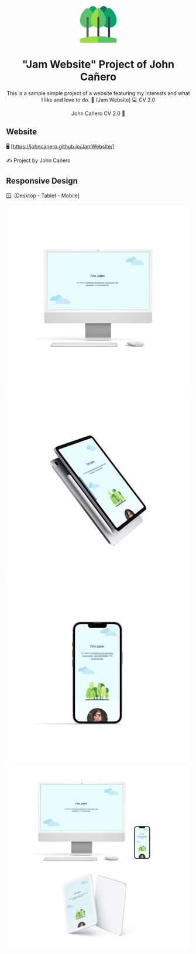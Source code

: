 <!-- markdownlint-configure-file {
  "MD013": {
    "code_blocks": false,
    "tables": false
  },
  "MD033": false,
  "MD041": false
} -->

<div align="center">
  <a href="https://johncanero.github.io/JamWebsite/" target="_blank">
    <img alt="favicon.ico" height="100" src="/images/tree.png"/>
  </a>
</div>

<div align="center">

# "Jam Website" Project of John Cañero

This is a sample simple project of a website featuring my interests and what I 
like and love to do. 👋 (Jam Website) 💻 CV 2.0

John Cañero CV 2.0 📄

</div>

## Website

🖥️ [https://johncanero.github.io/JamWebsite/]

✍️ Project by John Cañero

## Responsive Design

🪟: [Desktop - Tablet - Mobile]

![Desktop View](images/viewDesktop.jpg)
![Tablet View](images/viewTablet.jpg)
![Mobile View](images/viewMobile.jpg)
![Responsive Views](images/viewMockup.jpg)
